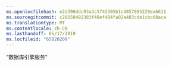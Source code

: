 ```yaml
---
ms.openlocfilehash: e2d390ddc93a3c574530561c4857895229ea6611
ms.sourcegitcommit: c29150492383f48ef484fa02a483cde1cbc68aca
ms.translationtype: MT
ms.contentlocale: zh-CN
ms.lasthandoff: 05/17/2019
ms.locfileid: "65820209"
---
```

“数据库引擎服务”
